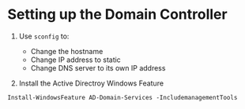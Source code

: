 # Setting up the Domain Controller

1. Use `sconfig` to:
    - Change the hostname
    - Change IP address to static
    - Change DNS server to its own IP address

2. Install the Active Directroy Windows Feature

```shell 
Install-WindowsFeature AD-Domain-Services -IncludemanagementTools
```


